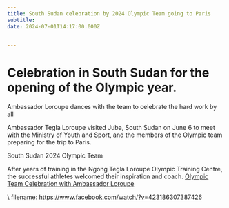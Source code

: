 ```yaml
---
title: South Sudan celebration by 2024 Olympic Team going to Paris
subtitle: 
date: 2024-07-01T14:17:00.000Z
  

---
```

# Celebration in South Sudan for the opening of the Olympic year.


Ambassador Loroupe dances with the team to celebrate the hard work by all


Ambassador Tegla Loroupe visited Juba, South Sudan on June 6 to meet with the Ministry of Youth and Sport, and the members of the Olympic team preparing for the trip to Paris.

South Sudan 2024 Olympic Team

After years of training in the Ngong Tegla Loroupe Olympic Training Centre, the successful athletes welcomed their inspiration and coach.
[Olympic Team Celebration with Ambassador Loroupe](https://www.facebook.com/watch/?v=423186307387426)

\\ filename: https://www.facebook.com/watch/?v=423186307387426
